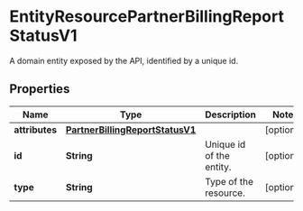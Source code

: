 

# EntityResourcePartnerBillingReportStatusV1

A domain entity exposed by the API, identified by a unique id.

## Properties

| Name | Type | Description | Notes |
|------------ | ------------- | ------------- | -------------|
|**attributes** | [**PartnerBillingReportStatusV1**](PartnerBillingReportStatusV1.md) |  |  [optional] |
|**id** | **String** | Unique id of the entity. |  [optional] |
|**type** | **String** | Type of the resource. |  [optional] |



